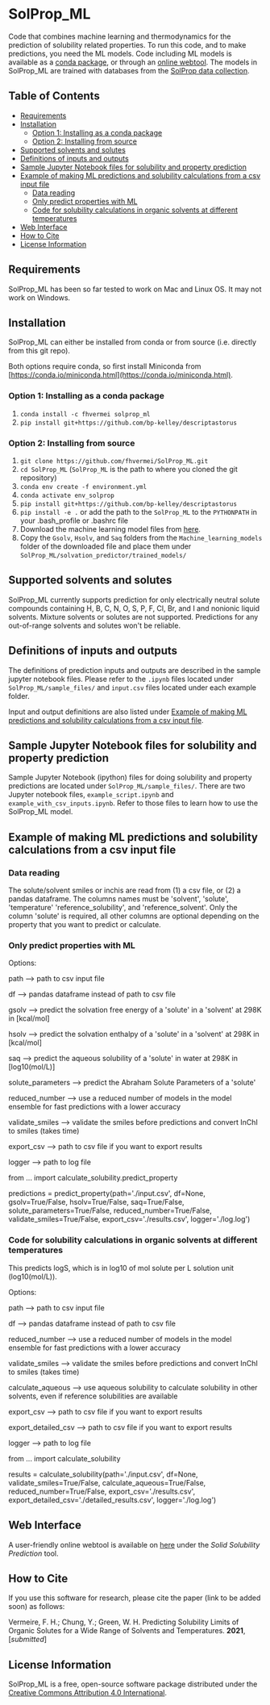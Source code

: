 # SolProp_ML
Code that combines machine learning and thermodynamics for the prediction of solubility related properties.
To run this code, and to make predictions, you need the ML models.
Code including ML models is available as a [conda package](https://anaconda.org/fhvermei/solprop_ml), 
or through an [online webtool](https://rmg.mit.edu/database/solvation/search/).
The models in SolProp_ML are trained with databases from the [SolProp data collection](https://zenodo.org/record/5970538).


## Table of Contents

- [Requirements](#requirements)
- [Installation](#installation)
  * [Option 1: Installing as a conda package](#option-1-installing-as-a-conda-package)
  * [Option 2: Installing from source](#option-2-installing-from-source)
- [Supported solvents and solutes](#supported-solvents-and-solutes)
- [Definitions of inputs and outputs](#definitions-of-inputs-and-outputs)
- [Sample Jupyter Notebook files for solubility and property prediction](#sample-jupyter-notebook-files-for-solubility-and-property-prediction)
- [Example of making ML predictions and solubility calculations from a csv input file](#example-of-making-ml-predictions-and-solubility-calculations-from-a-csv-input-file)
  * [Data reading](#data-reading)
  * [Only predict properties with ML](#only-predict-properties-with-ml)
  * [Code for solubility calculations in organic solvents at different temperatures](#code-for-solubility-calculations-in-organic-solvents-at-different-temperatures)
- [Web Interface](#web-interface)
- [How to Cite](#how-to-cite)
- [License Information](#license-information)

## Requirements
SolProp_ML has been so far tested to work on Mac and Linux OS. It may not work on Windows.

## Installation
SolProp_ML can either be installed from conda or from source (i.e. directly from this git repo).

Both options require conda, so first install Miniconda from [https://conda.io/miniconda.html](https://conda.io/miniconda.html).

### Option 1: Installing as a conda package
1. `conda install -c fhvermei solprop_ml`
2. `pip install git+https://github.com/bp-kelley/descriptastorus`

### Option 2: Installing from source
1. `git clone https://github.com/fhvermei/SolProp_ML.git`
2. `cd SolProp_ML` (`SolProp_ML` is the path to where you cloned the git repository)
3. `conda env create -f environment.yml`
4. `conda activate env_solprop`
5. `pip install git+https://github.com/bp-kelley/descriptastorus`
6. `pip install -e .` or add the path to the `SolProp_ML` to the `PYTHONPATH` in your .bash_profile or .bashrc file
7. Download the machine learning model files from [here](https://zenodo.org/record/5970538).
8. Copy the `Gsolv`, `Hsolv`, and `Saq` folders from the `Machine_learning_models` folder of the downloaded file and place them under `SolProp_ML/solvation_predictor/trained_models/`

## Supported solvents and solutes
SolProp_ML currently supports prediction for only electrically neutral solute compounds containing H, B, C, N, O, S, P, 
F, Cl, Br, and I and nonionic liquid solvents. Mixture solvents or solutes are not supported. Predictions for any
out-of-range solvents and solutes won't be reliable.

## Definitions of inputs and outputs
The definitions of prediction inputs and outputs are described in the sample jupyter notebook files.
Please refer to the `.ipynb` files located under `SolProp_ML/sample_files/` and `input.csv` files located under each 
example folder.

Input and output definitions are also listed under [Example of making ML predictions and solubility calculations from a csv input file](#example-of-making-ml-predictions-and-solubility-calculations-from-a-csv-input-file).

## Sample Jupyter Notebook files for solubility and property prediction
Sample Jupyter Notebook (ipython) files for doing solubility and property predictions are located under `SolProp_ML/sample_files/`.
There are two Jupyter notebook files, `example_script.ipynb` and `example_with_csv_inputs.ipynb`.
Refer to those files to learn how to use the SolProp_ML model.

## Example of making ML predictions and solubility calculations from a csv input file

### Data reading
The solute/solvent smiles or inchis are read from (1) a csv file, or (2) a pandas dataframe. The columns names must be 'solvent', 'solute', 'temperature' 'reference_solubility', and 'reference_solvent'.
Only the column 'solute' is required, all other columns are optional depending on the property that you want to predict or calculate.

### Only predict properties with ML
Options:

path --> path to csv input file

df --> pandas dataframe instead of path to csv file

gsolv --> predict the solvation free energy of a 'solute' in a 'solvent' at 298K in [kcal/mol]

hsolv --> predict the solvation enthalpy of a 'solute' in a 'solvent' at 298K in [kcal/mol]

saq --> predict the aqueous solubility of a 'solute' in water at 298K in [log10(mol/L)]

solute_parameters --> predict the Abraham Solute Parameters of a 'solute'

reduced_number --> use a reduced number of models in the model ensemble for fast predictions with a lower accuracy

validate_smiles --> validate the smiles before predictions and convert InChI to smiles (takes time)

export_csv --> path to csv file if you want to export results

logger --> path to log file

from ... import calculate_solubility.predict_property

predictions = predict_property(path='./input.csv',
                               df=None,
                               gsolv=True/False,
                               hsolv=True/False,
                               saq=True/False,
                               solute_parameters=True/False,
                               reduced_number=True/False,
                               validate_smiles=True/False,
                               export_csv='./results.csv',
                               logger='./log.log')
                               
### Code for solubility calculations in organic solvents at different temperatures
This predicts logS, which is in log10 of mol solute per L solution unit (log10(mol/L)). 

Options:

path --> path to csv input file

df --> pandas dataframe instead of path to csv file

reduced_number --> use a reduced number of models in the model ensemble for fast predictions with a lower accuracy

validate_smiles --> validate the smiles before predictions and convert InChI to smiles (takes time)

calculate_aqueous --> use aqueous solubility to calculate solubility in other solvents, even if reference solubilities are available

export_csv --> path to csv file if you want to export results

export_detailed_csv --> path to csv file if you want to export results

logger --> path to log file

from ... import calculate_solubility

results = calculate_solubility(path='./input.csv',
                               df=None,
                               validate_smiles=True/False,
                               calculate_aqueous=True/False,
                               reduced_number=True/False,
                               export_csv='./results.csv',
                               export_detailed_csv='./detailed_results.csv',
                               logger='./log.log')

## Web Interface
A user-friendly online webtool is available on [here](https://rmg.mit.edu/database/solvation/search/) under
the <i>Solid Solubility Prediction</i> tool.

## How to Cite
If you use this software for research, please cite the paper (link to be added soon) as follows:

Vermeire, F. H.; Chung, Y.; Green, W. H. Predicting Solubility Limits of Organic Solutes for a Wide Range of Solvents
and Temperatures. <b>2021</b>, [<i>submitted</i>]

## License Information
SolProp_ML is a free, open-source software package distributed under the 
[Creative Commons Attribution 4.0 International](https://creativecommons.org/licenses/by/4.0/legalcode).





